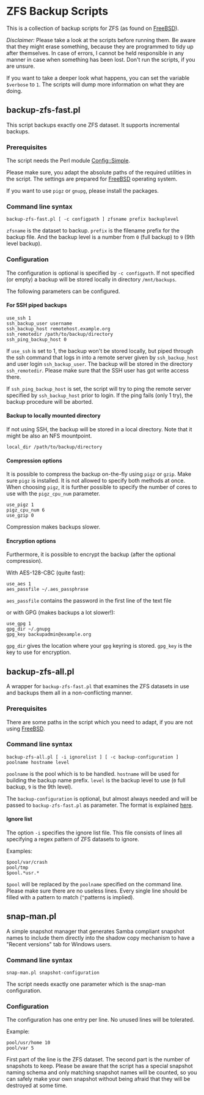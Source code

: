 # ZFS Backup Scripts

This is a collection of backup scripts for ZFS (as found
on [FreeBSD][]).

*Disclaimer:* Please take a look at the scripts before running them.
Be aware that they might erase something, because they are programmed
to tidy up after themselves. In case of errors, I cannot be held
responsible in any manner in case when something has been lost.
Don't run the scripts, if you are unsure.

If you want to take a deeper look what happens, you can set
the variable `$verbose` to `1`. The scripts will dump more
information on what they are doing.

## backup-zfs-fast.pl

This script backups exactly one ZFS dataset. It supports incremental
backups.

### Prerequisites

The script needs the Perl module
[Config::Simple](http://search.cpan.org/~sherzodr/Config-Simple-4.59/Simple.pm).

Please make sure, you adapt the absolute paths of the required
utilities in the script. The settings are prepared for
[FreeBSD][] operating system.

If you want to use `pigz` or `gnupg`, please install the packages.

### Command line syntax

```
backup-zfs-fast.pl [ -c configpath ] zfsname prefix backuplevel
```

`zfsname` is the dataset to backup. `prefix` is the filename prefix for the
backup file. And the backup level is a number from `0` (full backup) to `9`
(9th level backup).

### Configuration<a name="backupconf"></a>

The configuration is optional is specified by `-c configpath`.
If not specified (or empty) a backup will be stored locally in directory
`/mnt/backups`.

The following parameters can be configured.

#### For SSH piped backups

```
use_ssh 1
ssh_backup_user username
ssh_backup_host remotehost.example.org
ssh_remotedir /path/to/backup/directory
ssh_ping_backup_host 0
```

If `use_ssh` is set to 1, the backup won't be stored locally, but
piped through the ssh command that logs in into a remote server
given by `ssh_backup_host` and user login `ssh_backup_user`.
The backup will be stored in the directory `ssh_remotedir`. Please
make sure that the SSH user has got write access there.

If `ssh_ping_backup_host` is set, the script will try to ping
the remote server specified by `ssh_backup_host` prior to login.
If the ping fails (only 1 try), the backup procedure will be aborted.

#### Backup to locally mounted directory

If not using SSH, the backup will be stored in a local directory.
Note that it might be also an NFS mountpoint.

```
local_dir /path/to/backup/directory
```

#### Compression options

It is possible to compress the backup on-the-fly using `pigz` or
`gzip`. Make sure `pigz` is installed. It is not allowed to specify
both methods at once. When choosing `pigz`, it is further possible
to specify the number of cores to use with the `pigz_cpu_num` parameter.

```
use_pigz 1
pigz_cpu_num 6
use_gzip 0
```

Compression makes backups slower.

#### Encryption options

Furthermore, it is possible to encrypt the backup (after the optional
compression).

With AES-128-CBC (quite fast):

```
use_aes 1
aes_passfile ~/.aes_passphrase
```

`aes_passfile` contains the password in the first line of the text file

or with GPG (makes backups a lot slower!):

```
use_gpg 1
gpg_dir ~/.gnupg
gpg_key backupadmin@example.org
```

`gpg_dir` gives the location where your `gpg` keyring is stored.
`gpg_key` is the key to use for encryption.

## backup-zfs-all.pl

A wrapper for `backup-zfs-fast.pl` that examines the
ZFS datasets in use and backups them all in a non-conflicting
manner.

### Prerequisites

There are some paths in the script which you need to adapt, if
you are not using [FreeBSD][].

### Command line syntax

```
backup-zfs-all.pl [ -i ignorelist ] [ -c backup-configuration ] poolname hostname level
```

`poolname` is the pool which is to be handled. `hostname` will be used for
building the backup name prefix. `level` is the backup level to use (`0` full
backup, `9` is the 9th level).

The `backup-configuration` is optional, but almost always needed and will
be passed to `backup-zfs-fast.pl` as parameter. The format is explained
<a href="#backupconf">here</a>.

#### Ignore list

The option `-i` specifies the ignore list file. This file consists of lines
all specifying a regex pattern of ZFS datasets to ignore.

Examples:

```
$pool/var/crash
pool/tmp
$pool.*usr.*
```

`$pool` will be replaced by the `poolname` specified on the command line.
Please make sure there are no useless lines. Every single line should be
filled with a pattern to match (`^`pattern`$` is implied).

## snap-man.pl

A simple snapshot manager that generates Samba compliant
snapshot names to include them directly into the shadow copy
mechanism to have a "Recent versions" tab for Windows users.

### Command line syntax

```
snap-man.pl snapshot-configuration
```

The script needs exactly one parameter which is the snap-man
configuration.

### Configuration

The configuration has one entry per line. No unused lines
will be tolerated.

Example:

```
pool/usr/home 10
pool/var 5
```

First part of the line is the ZFS dataset. The second part is
the number of snapshots to keep. Please be aware that the script
has a special snapshot naming schema and only matching snapshot
names will be counted, so you can safely make your own snapshot
without being afraid that they will be destroyed at some time.

[FreeBSD]: http://www.freebsd.org/ "FreeBSD operating system"
